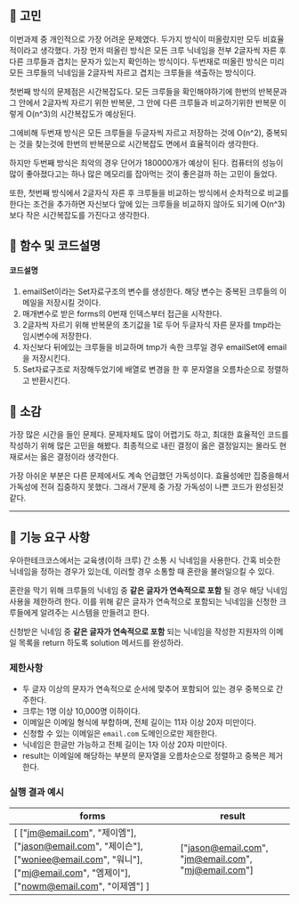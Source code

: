 ## 🤔 고민

이번과제 중 개인적으로 가장 어려운 문제였다. 두가지 방식이 떠올랐지만 모두 비효율적이라고 생각했다. 가장 먼저 떠올린 방식은 모든 크루 닉네임을 전부 2글자씩 자른 후 다른 크루들과 겹치는 문자가 있는지 확인하는 방식이다. 두번재로 떠올린 방식은 미리 모든 크루들의 닉네임을 2글자씩 자르고 겹치는 크루들을 색출하는 방식이다.

첫번째 방식의 문제점은 시간복잡도다. 모든 크루들을 확인해야하기에 한번의 반복문과 그 안에서 2글자씩 자르기 위한 반복문, 그 안에 다른 크루들과 비교하기위한 반복문 이렇게 O(n^3)의 시간복잡도가 예상된다.

그에비해 두번재 방식은 모든 크루들을 두글자씩 자르고 저장하는 것에 O(n^2), 중복되는 것을 찾는것에 한번의 반복문으로 시간복잡도 면에서 효율적이라 생각한다.

하지만 두번째 방식은 최악의 경우 단어가 180000개가 예상이 된다. 컴퓨터의 성능이 많이 좋아졌다고는 하나 많은 메모리를 잡아먹는 것이 좋은걸까 하는 고민이 들었다.

또한, 첫번째 방식에서 2글자식 자른 후 크루들을 비교하는 방식에서 순차적으로 비교를 한다는 조건을 추가하면 자신보다 앞에 있는 크루들을 비교하지 않아도 되기에 O(n^3)보다 작은 시간복잡도를 가진다고 생각한다.

## 📕 함수 및 코드설명

#### 코드설명

1. emailSet이라는 Set자료구조의 변수를 생성한다. 해당 변수는 중복된 크루들의 이메일을 저장시킬 것이다.
1. 매개변수로 받은 forms의 0번재 인덱스부터 접근을 시작한다.
1. 2글자씩 자르기 위해 반복문의 초기값을 1로 두어 두글자식 자른 문자를 tmp라는 임시변수에 저장한다.
1. 자신보다 뒤에있는 크루들을 비교하며 tmp가 속한 크루일 경우 emailSet에 email을 저장시킨다.
1. Set자료구조로 저장해두었기에 배열로 변경을 한 후 문자열을 오름차순으로 정렬하고 반환시킨다.

## 👋 소감

가장 많은 시간을 들인 문제다. 문제자체도 많이 어렵기도 하고, 최대한 효율적인 코드를 작성하기 위해 많은 고민을 해봤다. 최종적으로 내린 결정이 옳은 결정일지는 몰라도 현재로서는 옳은 결정이라 생각한다.

가장 아쉬운 부분은 다른 문제에서도 계속 언급했던 가독성이다. 효율성에만 집중을해서 가독성에 전혀 집중하지 못했다. 그래서 7문제 중 가장 가독성이 나쁜 코드가 완성된것 같다.

---

## 🚀 기능 요구 사항

우아한테크코스에서는 교육생(이하 크루) 간 소통 시 닉네임을 사용한다. 간혹 비슷한 닉네임을 정하는 경우가 있는데, 이러할 경우 소통할 때 혼란을 불러일으킬 수 있다.

혼란을 막기 위해 크루들의 닉네임 중 **같은 글자가 연속적으로 포함** 될 경우 해당 닉네임 사용을 제한하려 한다. 이를 위해 같은 글자가 연속적으로 포함되는 닉네임을 신청한 크루들에게 알려주는 시스템을 만들려고 한다.

신청받은 닉네임 중 **같은 글자가 연속적으로 포함** 되는 닉네임을 작성한 지원자의 이메일 목록을 return 하도록 solution 메서드를 완성하라.

### 제한사항

- 두 글자 이상의 문자가 연속적으로 순서에 맞추어 포함되어 있는 경우 중복으로 간주한다.
- 크루는 1명 이상 10,000명 이하이다.
- 이메일은 이메일 형식에 부합하며, 전체 길이는 11자 이상 20자 미만이다.
- 신청할 수 있는 이메일은 `email.com` 도메인으로만 제한한다.
- 닉네임은 한글만 가능하고 전체 길이는 1자 이상 20자 미만이다.
- result는 이메일에 해당하는 부분의 문자열을 오름차순으로 정렬하고 중복은 제거한다.

### 실행 결과 예시

| forms                                                                                                                                                 | result                                              |
| ----------------------------------------------------------------------------------------------------------------------------------------------------- | --------------------------------------------------- |
| [ ["jm@email.com", "제이엠"], ["jason@email.com", "제이슨"], ["woniee@email.com", "워니"], ["mj@email.com", "엠제이"], ["nowm@email.com", "이제엠"] ] | ["jason@email.com", "jm@email.com", "mj@email.com"] |
